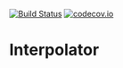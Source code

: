 [![Build Status](https://api.travis-ci.org/symbiote-h2020/Interpolator.svg?branch=staging)](https://api.travis-ci.org/symbiote-h2020/Interpolator)
[![codecov.io](https://codecov.io/github/symbiote-h2020/Interpolator/branch/master/graph/badge.svg)](https://codecov.io/github/symbiote-h2020/Interpolator)

# Interpolator
